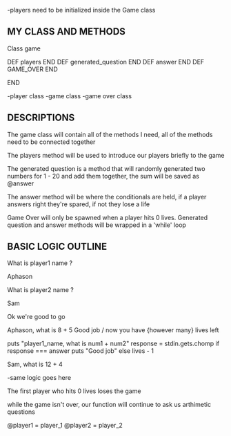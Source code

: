 -players need to be initialized inside the Game class

## MY CLASS AND METHODS

Class game
  
  DEF players END
  DEF generated_question END
  DEF answer END
  DEF GAME_OVER END

END

-player class
-game class
-game over class

## DESCRIPTIONS

The game class will contain all of the methods I need, all of the methods need to be connected together

The players method will be used to introduce our players briefly to the game

The generated question is a method that will randomly generated two numbers for 1 - 20 and add them together, the sum will be saved as @answer

The answer method will be where the conditionals are held, if a player answers right they're spared, if not they lose a life

Game Over will only be spawned when a player hits 0 lives. Generated question and answer methods will be wrapped in a 'while' loop



## BASIC LOGIC OUTLINE

What is player1 name ?

Aphason

What is player2 name ?

Sam

Ok we're good to go

Aphason, what is 8 + 5
Good job / now you have {however many} lives left

puts "player1_name, what is num1 + num2"
response = stdin.gets.chomp
if response === answer
  puts "Good job"
  else
  lives - 1

Sam, what is 12 + 4

-same logic goes here

The first player who hits 0 lives loses the game

while the game isn't over, our function will continue to ask us arthimetic questions


@player1 = player_1
@player2 = player_2